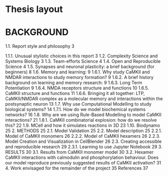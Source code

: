 # Thesis layout

# BACKGROUND	
1.1.  Report style and philosophy	3

1.1.1.	Unusual stylistic choices in this report	3
1.2.	Complexity Science and Systems Biology	3
1.3.	Team-efforts Science	4
1.4.	Open and Reproducible Science	4
1.5.	Synapses and neuronal plasticity: a brief background (for beginners)	8
1.6.	Memory and learning:	9
1.6.1.	Why study CaMKII and NMDAR interactions to study memory formation?	9
1.6.2.	A brief history background on learning and memory research:	9
1.6.3.	Long Term Potentiation	9
1.6.4.	NMDA receptors structure and functions	10
1.6.5.	CaMKII structure and functions	11
1.6.6.	Bringing it all together: LTP, CaMKII/NMDAR complex as a molecular memory and interactions within the postsynaptic neuron	13
1.7.	Why use Computational Modelling to study biological systems?	14
1.7.1.	How do we model biochemical systems networks?	16
1.8.	Why are we using Rule-Based Modelling to model CaMKII interactions?	21
1.8.1.	CaMKII combinatorial explosion: how do we resolve this?	22
1.9.	MCell and how it simulates reactions in 3D	23
1.10.	Biodynamo	25
2.	METHODS	25
2.1.	Model Validation	25
2.2.	Model description	25
2.2.1.	Model of CaMKII monomers	26
2.2.2.	Model of CaMKII hexamers	26
2.2.3.	Model Creation and Visualization in CellBlender	26
2.3.	Creating accessible and reproducible research	29
2.3.1.	Learning to use Jupyter Notebook	29
3.	RESULTS	30
3.1.	Results from CaMKII monomer model	30
3.2.	Hexamer CaMKII interactions with calmodulin and phosphorylation behaviour. Does our model reproduce previously suggested results of CaMKII activation?	31
4.	Work envisaged for the remainder of the project	35
References	37

